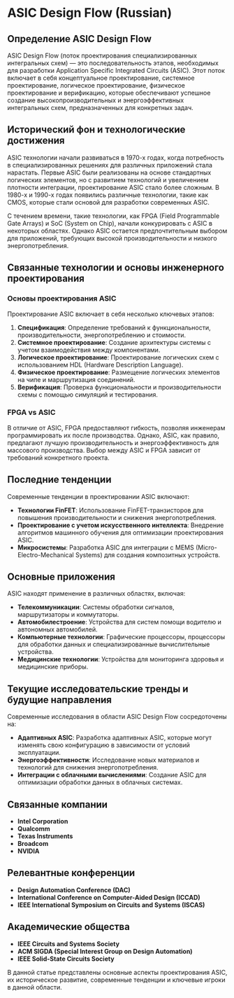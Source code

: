 # ASIC Design Flow (Russian)

## Определение ASIC Design Flow

ASIC Design Flow (поток проектирования специализированных интегральных схем) — это последовательность этапов, необходимых для разработки Application Specific Integrated Circuits (ASIC). Этот поток включает в себя концептуальное проектирование, системное проектирование, логическое проектирование, физическое проектирование и верификацию, которые обеспечивают успешное создание высокопроизводительных и энергоэффективных интегральных схем, предназначенных для конкретных задач.

## Исторический фон и технологические достижения

ASIC технологии начали развиваться в 1970-х годах, когда потребность в специализированных решениях для различных приложений стала нарастать. Первые ASIC были реализованы на основе стандартных логических элементов, но с развитием технологий и увеличением плотности интеграции, проектирование ASIC стало более сложным. В 1980-х и 1990-х годах появились различные технологии, такие как CMOS, которые стали основой для разработки современных ASIC.

С течением времени, такие технологии, как FPGA (Field Programmable Gate Arrays) и SoC (System on Chip), начали конкурировать с ASIC в некоторых областях. Однако ASIC остается предпочтительным выбором для приложений, требующих высокой производительности и низкого энергопотребления.

## Связанные технологии и основы инженерного проектирования

### Основы проектирования ASIC

Проектирование ASIC включает в себя несколько ключевых этапов:

1. **Спецификация**: Определение требований к функциональности, производительности, энергопотреблению и стоимости.
2. **Системное проектирование**: Создание архитектуры системы с учетом взаимодействия между компонентами.
3. **Логическое проектирование**: Проектирование логических схем с использованием HDL (Hardware Description Language).
4. **Физическое проектирование**: Размещение логических элементов на чипе и маршрутизация соединений.
5. **Верификация**: Проверка функциональности и производительности схемы с помощью симуляций и тестирования.

### FPGA vs ASIC

В отличие от ASIC, FPGA предоставляют гибкость, позволяя инженерам программировать их после производства. Однако, ASIC, как правило, предлагают лучшую производительность и энергоэффективность для массового производства. Выбор между ASIC и FPGA зависит от требований конкретного проекта.

## Последние тенденции

Современные тенденции в проектировании ASIC включают:

- **Технологии FinFET**: Использование FinFET-транзисторов для повышения производительности и снижения энергопотребления.
- **Проектирование с учетом искусственного интеллекта**: Внедрение алгоритмов машинного обучения для оптимизации проектирования ASIC.
- **Микросистемы**: Разработка ASIC для интеграции с MEMS (Micro-Electro-Mechanical Systems) для создания композитных устройств.

## Основные приложения

ASIC находят применение в различных областях, включая:

- **Телекоммуникации**: Системы обработки сигналов, маршрутизаторы и коммутаторы.
- **Автомобилестроение**: Устройства для систем помощи водителю и автономных автомобилей.
- **Компьютерные технологии**: Графические процессоры, процессоры для обработки данных и специализированные вычислительные устройства.
- **Медицинские технологии**: Устройства для мониторинга здоровья и медицинские приборы.

## Текущие исследовательские тренды и будущие направления

Современные исследования в области ASIC Design Flow сосредоточены на:

- **Адаптивных ASIC**: Разработка адаптивных ASIC, которые могут изменять свою конфигурацию в зависимости от условий эксплуатации.
- **Энергоэффективности**: Исследование новых материалов и технологий для снижения энергопотребления.
- **Интеграции с облачными вычислениями**: Создание ASIC для оптимизации обработки данных в облачных системах.

## Связанные компании

- **Intel Corporation**
- **Qualcomm**
- **Texas Instruments**
- **Broadcom**
- **NVIDIA**

## Релевантные конференции

- **Design Automation Conference (DAC)**
- **International Conference on Computer-Aided Design (ICCAD)**
- **IEEE International Symposium on Circuits and Systems (ISCAS)**

## Академические общества

- **IEEE Circuits and Systems Society**
- **ACM SIGDA (Special Interest Group on Design Automation)**
- **IEEE Solid-State Circuits Society**

В данной статье представлены основные аспекты проектирования ASIC, их историческое развитие, современные тенденции и ключевые игроки в данной области.